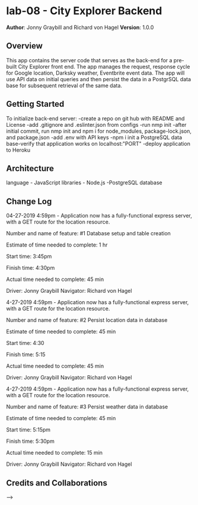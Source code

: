 # lab-08 - City Explorer Backend

**Author**: Jonny Graybill and Richard von Hagel
**Version**: 1.0.0

## Overview
This app contains the server code that serves as the back-end for a pre-built City Explorer front end. The app manages the request, response cycle for Google location, Darksky weather, Eventbrite event data.  The app will use API data on initial queries and then persist the data in a PostgrSQL data base for subsequent retrieval of the same data.

## Getting Started
To initialize back-end server: -create a repo on git hub with README and License -add .gitignore and .eslinter.json from configs -run nmp init -after initial commit, run nmp init and npm i for node_modules, package-lock.json, and package.json -add .env with API keys -npm i init a PostgreSQL data base-verify that application works on localhost:"PORT" -deploy application to Heroku

## Architecture
language - JavaScript libraries - Node.js -PostgreSQL database

## Change Log

04-27-2019 4:59pm - Application now has a fully-functional express server, with a GET route for the location resource.

Number and name of feature: #1 Database setup and table creation

Estimate of time needed to complete: 1 hr

Start time: 3:45pm

Finish time: 4:30pm

Actual time needed to complete: 45 min

Driver:  Jonny Graybill  Navigator:  Richard von Hagel

4-27-2019 4:59pm - Application now has a fully-functional express server, with a GET route for the location resource.

Number and name of feature: #2 Persist location data in database

Estimate of time needed to complete: 45 min

Start time: 4:30

Finish time: 5:15

Actual time needed to complete: 45 min

Driver:  Jonny Graybill  Navigator:  Richard von Hagel

4-27-2019 4:59pm - Application now has a fully-functional express server, with a GET route for the location resource.

Number and name of feature: #3 Persist weather data in database

Estimate of time needed to complete: 45 min

Start time: 5:15pm

Finish time: 5:30pm

Actual time needed to complete: 15 min

Driver:  Jonny Graybill  Navigator:  Richard von Hagel


## Credits and Collaborations
<!-- Give credit (and a link) to other people or resources that helped you build this application. -->
-->